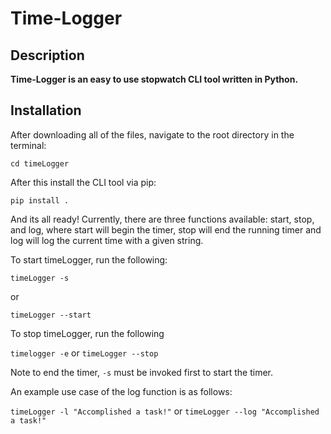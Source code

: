 
# Time-Logger
## Description
**Time-Logger is an easy to use stopwatch CLI tool written in Python.**

## Installation

After downloading all of the files, navigate to the root directory in the terminal:

` cd timeLogger `

After this install the CLI tool via pip:

`pip install .`

And its all ready! Currently, there are three functions available: start, stop, and log, where start will begin the timer, stop will end the running timer and log will log the current time with a given string.

To start timeLogger, run the following:

`timeLogger -s` 

or

`timeLogger --start`

To stop timeLogger, run the following

`timelogger -e`
or
`timeLogger --stop`

Note to end the timer, `-s` must be invoked first to start the timer.

An example use case of the log function is as follows:

`timeLogger -l "Accomplished a task!"`
or
`timeLogger --log "Accomplished a task!"`